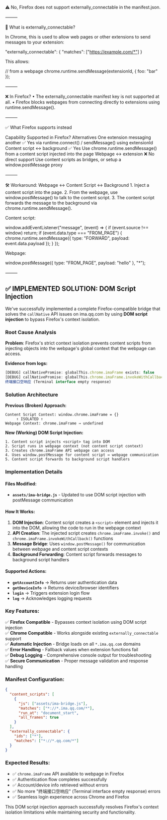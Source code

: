 ⚠️ No, Firefox does not support externally_connectable in the manifest.json.

⸻

📘 What is externally_connectable?

In Chrome, this is used to allow web pages or other extensions to send messages to your extension:

"externally_connectable": {
  "matches": ["https://example.com/*"]
}

This allows:

// from a webpage
chrome.runtime.sendMessage(extensionId, { foo: "bar" });


⸻

❌ In Firefox?
	•	The externally_connectable manifest key is not supported at all.
	•	Firefox blocks webpages from connecting directly to extensions using runtime.sendMessage().

⸻

✅ What Firefox supports instead

Capability	Supported in Firefox?	Alternatives
One extension messaging another	✅ Yes	via runtime.connect() / sendMessage() using extensionId
Content script ↔ background	✅ Yes	Use chrome.runtime.sendMessage() from a content script injected into the page
Webpage ↔ extension	❌ No direct support	Use content scripts as bridges, or setup a window.postMessage proxy


⸻

🛠 Workaround: Webpage ↔ Content Script ↔ Background
	1.	Inject a content script into the page.
	2.	From the webpage, use window.postMessage() to talk to the content script.
	3.	The content script forwards the message to the background via chrome.runtime.sendMessage().

Content script:

window.addEventListener("message", (event) => {
  if (event.source !== window) return;
  if (event.data.type === "FROM_PAGE") {
    chrome.runtime.sendMessage({ type: "FORWARD", payload: event.data.payload });
  }
});

Webpage:

window.postMessage({ type: "FROM_PAGE", payload: "hello" }, "*");

⸻

## ✅ **IMPLEMENTED SOLUTION: DOM Script Injection**

We've successfully implemented a complete Firefox-compatible bridge that solves the `callNative` API issues on ima.qq.com by using **DOM script injection** to bypass Firefox's context isolation.

### **Root Cause Analysis**

**Problem**: Firefox's strict context isolation prevents content scripts from injecting objects into the webpage's global context that the webpage can access.

**Evidence from logs:**
```javascript
[DEBUG] callNativePromise: globalThis.chrome.imaFrame exists: false
[DEBUG] callNativePromise: globalThis.chrome.imaFrame.invokeWithCallback exists: false  
终端接口空响应 (Terminal interface empty response)
```

### **Solution Architecture**

**Previous (Broken) Approach:**
```
Content Script Context: window.chrome.imaFrame = {} 
     ↑ ISOLATED ↑
Webpage Context: chrome.imaFrame → undefined
```

**New (Working) DOM Script Injection:**
```
1. Content script injects <script> tag into DOM
2. Script runs in webpage context (not content script context)  
3. Creates chrome.imaFrame API webpage can access
4. Uses window.postMessage for content script ↔ webpage communication
5. Content script forwards to background script handlers
```

### **Implementation Details**

#### Files Modified:
- **`assets/ima-bridge.js`** - Updated to use DOM script injection with postMessage communication

#### How It Works:

1. **DOM Injection**: Content script creates a `<script>` element and injects it into the DOM, allowing the code to run in the webpage context
2. **API Creation**: The injected script creates `chrome.imaFrame.invoke()` and `chrome.imaFrame.invokeWithCallback()` functions
3. **Message Bridge**: Uses `window.postMessage()` for communication between webpage and content script contexts
4. **Background Forwarding**: Content script forwards messages to background script handlers

#### Supported Actions:
- **`getAccountInfo`** → Returns user authentication data
- **`getDeviceInfo`** → Returns device/browser identifiers  
- **`login`** → Triggers extension login flow
- **`log`** → Acknowledges logging requests

### **Key Features:**

✅ **Firefox Compatible** - Bypasses context isolation using DOM script injection  
✅ **Chrome Compatible** - Works alongside existing `externally_connectable` support  
✅ **Automatic Injection** - Bridge loads on all `*.ima.qq.com` domains  
✅ **Error Handling** - Fallback values when extension functions fail  
✅ **Debug Logging** - Comprehensive console output for troubleshooting  
✅ **Secure Communication** - Proper message validation and response handling

### **Manifest Configuration:**

```json
{
  "content_scripts": [
    {
      "js": ["assets/ima-bridge.js"],
      "matches": ["*://*.ima.qq.com/*"],
      "run_at": "document_start",
      "all_frames": true
    }
  ],
  "externally_connectable": {
    "ids": ["*"],
    "matches": ["*://*.qq.com/*"]
  }
}
```

### **Expected Results:**

- ✅ `chrome.imaFrame` API available to webpage in Firefox
- ✅ Authentication flow completes successfully
- ✅ Account/device info retrieved without errors
- ✅ No more "终端接口空响应" (Terminal interface empty response) errors
- ✅ Seamless login experience across Chrome and Firefox

This DOM script injection approach successfully resolves Firefox's context isolation limitations while maintaining security and functionality.
